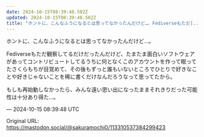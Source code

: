 ```yaml
---
date: 2024-10-15T08:39:48.502Z
updated: 2024-10-15T08:39:48.502Z
title: "ホントに、こんなふうになるとは思ってなかったんだけど…。Fediverseもただ[...]"
---
```


<p>ホントに、こんなふうになるとは思ってなかったんだけど…。</p><p>Fediverseもただ観察してるだけだったんだけど、たまたま面白いソフトウェアがあってコントリビュートしてるうちに何となくこのアカウントを作って眠ってたさくらもちが目覚めて、その後もずっと誰もいないところでひとりで好きなことや好きじゃないことを稀に書くだけなんだろうなって思ってたから。</p><p>もしも再始動しなかったら、みんな遠い思い出になったままそれきりだった可能性は十分あり得た…。</p>

&mdash; 2024-10-15 08:39:48 UTC

Original URL: https://mastodon.social/@sakuramochi0/113310537384299423
